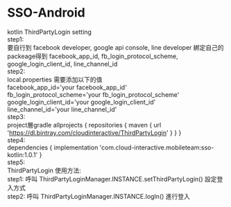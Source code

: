 # SSO-Android
kotlin ThirdPartyLogin setting  
step1:  
要自行到 facebook developer, google api console, line developer 綁定自己的packeage得到
facebook_app_id, fb_login_protocol_scheme, google_login_client_id, line_channel_id  
step2:  
local.properties 需要添加以下的值  
facebook_app_id='your facebook_app_id'  
fb_login_protocol_scheme='your fb_login_protocol_scheme'  
google_login_client_id='your google_login_client_id'  
line_channel_id='your line_channel_id'  
step3:  
project層gradle
allprojects {
    repositories {
        maven {
            url 'https://dl.bintray.com/cloudinteractive/ThirdPartyLogin'
        }
    }
}  
step4:  
dependencies {
  implementation 'com.cloud-interactive.mobileteam:sso-kotlin:1.0.1'
}  
step5:  
ThirdPartyLogin 使用方法:  
step1: 呼叫 ThirdPartyLoginManager.INSTANCE.setThirdPartyLogin() 設定登入方式  
step2: 呼叫 ThirdPartyLoginManager.INSTANCE.logIn() 進行登入
